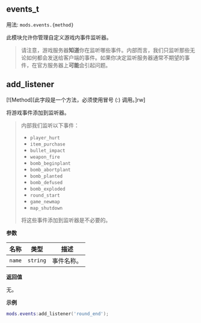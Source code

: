 ## events_t

用法: `mods.events.{method}`

此模块允许你管理自定义游戏内事件监听器。

> 请注意，游戏服务器**知道**你在监听哪些事件。内部而言，我们只监听那些无论如何都会发送给客户端的事件。如果你决定监听服务器通常不期望的事件，在官方服务器上**可能**会引起问题。

## add_listener

[![Method][此字段是一个方法，必须使用冒号 (:) 调用。]rw]

将游戏事件添加到监听器。

> 内部我们监听以下事件：
> * `player_hurt`
> * `item_purchase`
> * `bullet_impact`
> * `weapon_fire`
> * `bomb_beginplant`
> * `bomb_abortplant`
> * `bomb_planted`
> * `bomb_defused`
> * `bomb_exploded`
> * `round_start`
> * `game_newmap`
> * `map_shutdown`
>
> 将这些事件添加到监听器是不必要的。

**参数**

| 名称 | 类型 | 描述 |
| ---- | ---- | ----------- |
| `name` | `string` | 事件名称。 |

**返回值**

无。

**示例**

```lua
mods.events:add_listener('round_end');